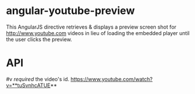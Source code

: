 angular-youtube-preview
=======================

This AngularJS directive retrieves & displays a preview screen shot for http://www.youtube.com videos in lieu of loading the embedded player until the user clicks the preview.


API
===
#v
*required* the video's id. https://www.youtube.com/watch?v=**tuSvnhcATUE**